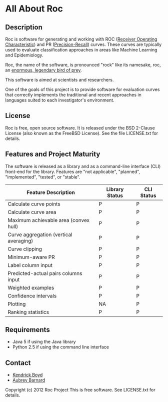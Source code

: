 All About Roc
=============


Description
-----------

Roc is software for generating and working with ROC ([Receiver Operating
Characteristic](http://en.wikipedia.org/wiki/Receiver_operating_characteristic))
and PR
([Precision-Recall](http://en.wikipedia.org/wiki/Precision_and_recall))
curves.  These curves are typically used to evaluate classification
approaches in areas like Machine Learning and Epidemiology.

Roc, the name of the software, is pronounced "rock" like its namesake,
roc, an [enormous, legendary bird of
prey](http://en.wikipedia.org/wiki/Roc_(mythology)).

This software is aimed at scientists and researchers.

One of the goals of this project is to provide software for evaluation
curves that correctly implements the traditional and recent approaches
in languages suited to each investigator's environment.


License
-------

Roc is free, open source software.  It is released under the BSD
2-Clause License (also known as the FreeBSD License).  See the file
LICENSE.txt for details.


Features and Project Maturity
-----------------------------

The software is released as a library and as a command-line interface
(CLI) front-end for the library.  Features are "not applicable",
"planned", "implemented", "tested", or "stable".

<table>
  <thead>
    <tr><th>Feature Description</th><th>Library Status</th><th>CLI Status</th></tr>
  </thead>
  <tbody>
    <tr><td>Calculate curve points</td><td>P</td><td>P</td></tr>
    <tr><td>Calculate curve area</td><td>P</td><td>P</td></tr>
    <tr><td>Maximum achievable area (convex hull)</td><td>P</td><td>P</td></tr>
    <tr><td>Curve aggregation (vertical averaging)</td><td>P</td><td>P</td></tr>
    <tr><td>Curve clipping</td><td>P</td><td>P</td></tr>
    <tr><td>Minimum-aware PR</td><td>P</td><td>P</td></tr>
    <tr><td>Label column input</td><td>P</td><td>P</td></tr>
    <tr><td>Predicted-actual pairs columns input</td><td>P</td><td>P</td></tr>
    <tr><td>Weighted examples</td><td>P</td><td>P</td></tr>
    <tr><td>Confidence intervals</td><td>P</td><td>P</td></tr>
    <tr><td>Plotting</td><td>NA</td><td>P</td></tr>
    <tr><td>Ranking statistics</td><td>P</td><td>P</td></tr>
  </tbody>
</table>


Requirements
------------

* Java 5 if using the Java library
* Python 2.5 if using the command line interface


Contact
-------

* [Kendrick Boyd](http://github.com/kboyd)
* [Aubrey Barnard](http://github.com/afbarnard)


Copyright (c) 2012 Roc Project
This is free software.  See LICENSE.txt for details.
